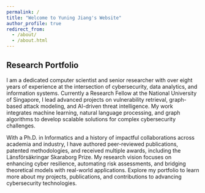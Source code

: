 ```yaml
---
permalink: /
title: "Welcome to Yuning Jiang's Website"
author_profile: true
redirect_from: 
  - /about/
  - /about.html
---
```


Research Portfolio
---

I am a dedicated computer scientist and senior researcher with over eight years of experience at the intersection of cybersecurity, data analytics, and information systems. Currently a Research Fellow at the National University of Singapore, I lead advanced projects on vulnerability retrieval, graph-based attack modeling, and AI-driven threat intelligence. My work integrates machine learning, natural language processing, and graph algorithms to develop scalable solutions for complex cybersecurity challenges.

With a Ph.D. in Informatics and a history of impactful collaborations across academia and industry, I have authored peer-reviewed publications, patented methodologies, and received multiple awards, including the Länsförsäkringar Skaraborg Prize. My research vision focuses on enhancing cyber resilience, automating risk assessments, and bridging theoretical models with real-world applications. Explore my portfolio to learn more about my projects, publications, and contributions to advancing cybersecurity technologies.

